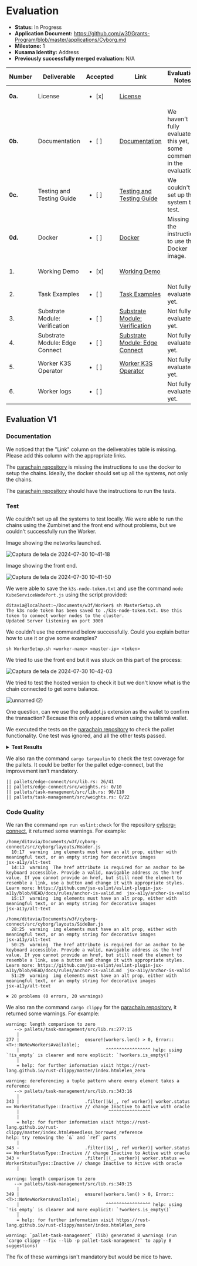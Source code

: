 # Evaluation

- **Status:** In Progress
- **Application Document:** https://github.com/w3f/Grants-Program/blob/master/applications/Cyborg.md
- **Milestone:** 1
- **Kusama Identity:** Address
- **Previously successfully merged evaluation:** N/A

| Number | Deliverable | Accepted | Link | Evaluation Notes |
| ------ | ----------- | -------- | ---- |----------------- |
| **0a.** | License | <ul><li>[x] </li></ul>| [License](https://github.com/Cyborg-Network/cyborg-parachain/blob/master/LICENSE)  | |
| **0b.** | Documentation | <ul><li>[ ] </li></ul>| [Documentation](https://docs.google.com/document/d/1p5JJ1K6iTV20h4qU1s38e-lRKMvXN6j2MsjITLswqEQ/edit#heading=h.mm3nklvp0xtd) | We haven't fully evaluated this yet, some comments in the evaluation. |
| **0c.** | Testing and Testing Guide | <ul><li>[ ] </li></ul>| [Testing and Testing Guide](https://github.com/Cyborg-Network/cyborg-parachain/blob/master/INSTRUCTIONS.md) | We couldn't set up the system to test.|
| **0d.** | Docker | <ul><li>[ ] </li></ul>| [Docker](https://github.com/Cyborg-Network/cyborg-parachain/tree/9685a55711b2e1ec63fdbc6603965e7b3784f8d6) | Missing the instruction to use the Docker image. |
| 1. | Working Demo | <ul><li>[x] </li></ul>| [Working Demo](https://drive.google.com/file/d/1cBpTbd4xRPdUz4_RgGIU7axy9Cb4MjD2/view?usp=sharing) |  |
| 2. | Task Examples | <ul><li>[ ] </li></ul>| [Task Examples](https://github.com/Cyborg-Network/cyborg-parachain/blob/master/README.md#task-examples) | Not fully evaluated yet. |
| 3. | Substrate Module: Verification | <ul><li>[ ] </li></ul>| [Substrate Module: Verification](https://github.com/Cyborg-Network/cyborg-parachain/tree/9685a55711b2e1ec63fdbc6603965e7b3784f8d6/pallets/task-management) |  Not fully evaluated yet. |
| 4. | Substrate Module: Edge Connect | <ul><li>[ ] </li></ul>| [Substrate Module: Edge Connect](https://github.com/Cyborg-Network/cyborg-parachain/tree/9685a55711b2e1ec63fdbc6603965e7b3784f8d6/pallets/edge-connect) | Not fully evaluated yet. |
| 5. | Worker K3S Operator | <ul><li>[ ] </li></ul>| [Worker K3S Operator](https://github.com/Cyborg-Network/Worker) | Not fully evaluated yet. |
| 6. | Worker logs | <ul><li>[ ] </li></ul> |  | Not fully evaluated yet. |


## Evaluation V1

### Documentation

We noticed that the "Link" column on the deliverables table is missing. Please add this column with the appropriate links. 

The [parachain repository](https://github.com/Cyborg-Network/cyborg-parachain/tree/9685a55711b2e1ec63fdbc6603965e7b3784f8d6) is missing the instructions to use the docker to setup the chains. Ideally, the docker should set up all the systems, not only the chains.

The [parachain repository](https://github.com/Cyborg-Network/cyborg-parachain/tree/9685a55711b2e1ec63fdbc6603965e7b3784f8d6) should have the instructions to run the tests.

### Test

We couldn't set up all the systems to test locally. We were able to run the chains using the Zumbinet and the front end without problems, but we couldn't successfully run the Worker.

Image showing the networks launched.

![Captura de tela de 2024-07-30 10-41-18](https://github.com/user-attachments/assets/4ff39206-b1e2-4e1d-9fc0-69593fd4be32)

Image showing the front end.

![Captura de tela de 2024-07-30 10-41-50](https://github.com/user-attachments/assets/80e63da4-8a81-4558-88e1-72831681b0ee)


We were able to save the `k3s-node-token.txt` and use the command `node KubeServiceNodePort.js` using the script provided:

```
ditavia@localhost:~/Documents/w3f/Worker$ sh MasterSetup.sh
The k3s node token has been saved to ./k3s-node-token.txt. Use this token to connect worker nodes to the cluster.
Updated Server listening on port 3000
```

We couldn't use the command below successfully. Could you explain better how to use it or give some examples?

```
sh WorkerSetup.sh <worker-name> <master-ip> <token>
```

We tried to use the front end but it was stuck on this part of the process:

![Captura de tela de 2024-07-30 10-42-03](https://github.com/user-attachments/assets/ddde7fb3-c22e-4dbe-a78d-d24e6e7a9be5)

We tried to test the hosted version to check it but we don't know what is the chain connected to get some balance.

![unnamed (2)](https://github.com/user-attachments/assets/abb5f427-7754-4276-a245-b9f2b4517524)


One question, can we use the polkadot.js extension as the wallet to confirm the transaction? Because this only appeared when using the talismã wallet.

We executed the tests on the [parachain repository](https://github.com/Cyborg-Network/cyborg-parachain/tree/9685a55711b2e1ec63fdbc6603965e7b3784f8d6) to check the pallet functionality. One test was ignored, and all the other tests passed.

<details>
<summary><b>Test Results</b></summary>

```
     Running unittests src/lib.rs (target/debug/deps/cyborg_runtime-aaf857bb1aae1125)

running 6 tests
test weights::rocksdb_weights::constants::test_db_weights::sane ... ok
test weights::extrinsic_weights::constants::test_weights::sane ... ok
test weights::paritydb_weights::constants::test_db_weights::sane ... ok
test weights::block_weights::constants::test_weights::sane ... ok
test test_genesis_config_builds ... ok
test __construct_runtime_integrity_test::runtime_integrity_tests ... ok

test result: ok. 6 passed; 0 failed; 0 ignored; 0 measured; 0 filtered out; finished in 0.01s

     Running unittests src/lib.rs (target/debug/deps/orml_oracle-da8d838859985862)

running 13 tests
test mock::test_genesis_config_builds ... ok
test tests::should_return_none_for_non_exist_key ... ok
test mock::__construct_runtime_integrity_test::runtime_integrity_tests ... ok
test tests::should_not_feed_values_from_root_directly ... ok
test tests::should_feed_values_from_root ... ok
test tests::change_member_should_work ... ok
test tests::should_feed_values_from_member ... ok
test tests::multiple_calls_should_fail ... ok
test tests::should_read_raw_values ... ok
test tests::should_combined_data ... ok
test tests::should_clear_data_for_removed_members ... ok
test tests::get_all_values_should_work ... ok
test tests::values_are_updated_on_feed ... ok

test result: ok. 13 passed; 0 failed; 0 ignored; 0 measured; 0 filtered out; finished in 0.00s

     Running unittests src/lib.rs (target/debug/deps/orml_traits-d9adbe25f1987f82)

running 15 tests
test data_provider::tests::median_value_data_provider_works ... ok
test get_by_key::tests::get_by_key_should_work ... ok
test location::tests::no_reserve_chain_for_absolute_self_for_relative ... ok
test location::tests::child_parachain_as_reserve_chain ... ok
test location::tests::non_chain_part_works ... ok
test location::tests::parent_as_reserve_chain ... ok
test location::tests::sibling_parachain_as_reserve_chain ... ok
test parameters::tests::test_define_aggregrated_parameters_aggregrated_key_value ... ok
test parameters::tests::test_define_aggregrated_parameters_key_convert ... ok
test parameters::tests::test_define_parameters_aggregrated_key_value ... ok
test parameters::tests::test_define_parameters_value_convert ... ok
test parameters::tests::test_define_parameters_key_convert ... ok
test price::test::get_price_should_work ... ok
test price::test::price_is_zero_should_not_panic ... ok
test price::test::price_is_none_should_not_panic ... ok

test result: ok. 15 passed; 0 failed; 0 ignored; 0 measured; 0 filtered out; finished in 0.00s

     Running unittests src/lib.rs (target/debug/deps/orml_utilities-c0ee81cba68f2125)

running 11 tests
test ordered_set::tests::clear ... ok
test ordered_set::tests::contains ... ok
test ordered_set::tests::exceeding_max_size_should_fail ... ok
test ordered_set::tests::from ... ok
test ordered_set::tests::insert ... ok
test ordered_set::tests::remove ... ok
test tests::test_genesis_config_builds ... ok
test tests::storage_transaction_basic_commit ... ok
test tests::__construct_runtime_integrity_test::runtime_integrity_tests ... ok
test tests::simulate_execution_works ... ok
test tests::storage_transaction_basic_rollback ... ok

test result: ok. 11 passed; 0 failed; 0 ignored; 0 measured; 0 filtered out; finished in 0.00s

     Running unittests src/lib.rs (target/debug/deps/pallet_edge_connect-9a8663a843d5d5c2)

running 8 tests
test tests::it_works_for_registering_domain ... ok
test mock::test_genesis_config_builds ... ok
test tests::it_fails_for_removing_non_existent_worker ... ok
test mock::__construct_runtime_integrity_test::runtime_integrity_tests ... ok
test tests::it_works_for_registering_ip ... ok
test tests::it_works_for_removing_worker ... ok
test tests::it_fails_for_registering_without_ip_or_domain ... ok
test tests::it_fails_for_registering_duplicate_worker ... ok

test result: ok. 8 passed; 0 failed; 0 ignored; 0 measured; 0 filtered out; finished in 0.00s

     Running unittests src/lib.rs (target/debug/deps/pallet_task_management-747199f1906b9b62)

running 9 tests
test mock::test_genesis_config_builds ... ok
test tests::it_fails_when_no_workers_are_available ... ok
test tests::it_works_for_task_scheduler ... ok
test mock::__construct_runtime_integrity_test::runtime_integrity_tests ... ok
test tests::it_works_for_submit_completed_task ... ok
test tests::it_assigns_resolver_when_dispute_in_verification_and_resolves_task ... ok
test tests::it_works_when_verifying_task ... ok
test tests::it_fails_when_submit_completed_task_with_invalid_owner ... ok
test tests::it_reassigns_task_when_resolver_fails_to_resolve ... ok

test result: ok. 9 passed; 0 failed; 0 ignored; 0 measured; 0 filtered out; finished in 0.01s

   Doc-tests cyborg-runtime

running 0 tests

test result: ok. 0 passed; 0 failed; 0 ignored; 0 measured; 0 filtered out; finished in 0.00s

   Doc-tests orml-oracle

running 0 tests

test result: ok. 0 passed; 0 failed; 0 ignored; 0 measured; 0 filtered out; finished in 0.00s

   Doc-tests orml-traits

running 3 tests
test orml/traits/src/get_by_key.rs - get_by_key::parameter_type_with_key (line 12) ... ignored
test orml/traits/src/parameters.rs - parameters::define_parameters (line 117) ... ok
test orml/traits/src/parameters.rs - parameters::define_aggregrated_parameters (line 288) ... ok

test result: ok. 2 passed; 0 failed; 1 ignored; 0 measured; 0 filtered out; finished in 1.22s
```

</details>

We also ran the command `cargo tarpaulin` to check the test coverage for the pallets. It could be better for the pallet edge-connect, but the improvement isn't mandatory.

```
|| pallets/edge-connect/src/lib.rs: 26/41
|| pallets/edge-connect/src/weights.rs: 0/10
|| pallets/task-management/src/lib.rs: 98/110
|| pallets/task-management/src/weights.rs: 0/22
```

### Code Quality

We ran the command `npm run eslint:check` for the repository [cyborg-connect](https://github.com/Cyborg-Network/cyborg-connect/tree/b5f123c4b9d4af210f6343bddb8311dac2b6787a), it returned some warnings. For example:

```
/home/ditavia/Documents/w3f/cyborg-connect/src/cyborg/layouts/Header.js
  10:17  warning  img elements must have an alt prop, either with meaningful text, or an empty string for decorative images                                                                                                                                                                                                                                                                 jsx-a11y/alt-text
  14:13  warning  The href attribute is required for an anchor to be keyboard accessible. Provide a valid, navigable address as the href value. If you cannot provide an href, but still need the element to resemble a link, use a button and change it with appropriate styles. Learn more: https://github.com/jsx-eslint/eslint-plugin-jsx-a11y/blob/HEAD/docs/rules/anchor-is-valid.md  jsx-a11y/anchor-is-valid
  15:17  warning  img elements must have an alt prop, either with meaningful text, or an empty string for decorative images                                                                                                                                                                                                                                                                 jsx-a11y/alt-text

/home/ditavia/Documents/w3f/cyborg-connect/src/cyborg/layouts/SideBar.js
  28:25  warning  img elements must have an alt prop, either with meaningful text, or an empty string for decorative images                                                                                                                                                                                                                                                                 jsx-a11y/alt-text
  50:25  warning  The href attribute is required for an anchor to be keyboard accessible. Provide a valid, navigable address as the href value. If you cannot provide an href, but still need the element to resemble a link, use a button and change it with appropriate styles. Learn more: https://github.com/jsx-eslint/eslint-plugin-jsx-a11y/blob/HEAD/docs/rules/anchor-is-valid.md  jsx-a11y/anchor-is-valid
  51:29  warning  img elements must have an alt prop, either with meaningful text, or an empty string for decorative images                                                                                                                                                                                                                                                                 jsx-a11y/alt-text

✖ 20 problems (0 errors, 20 warnings)
```

We also ran the command `cargo clippy` for the [parachain repository](https://github.com/Cyborg-Network/cyborg-parachain/tree/9685a55711b2e1ec63fdbc6603965e7b3784f8d6), it returned some warnings. For example:

```
warning: length comparison to zero
   --> pallets/task-management/src/lib.rs:277:15
    |
277 |                         ensure!(workers.len() > 0, Error::<T>::NoNewWorkersAvailable);
    |                                 ^^^^^^^^^^^^^^^^^ help: using `!is_empty` is clearer and more explicit: `!workers.is_empty()`
    |
    = help: for further information visit https://rust-lang.github.io/rust-clippy/master/index.html#len_zero

warning: dereferencing a tuple pattern where every element takes a reference
   --> pallets/task-management/src/lib.rs:343:16
    |
343 |                         .filter(|&(_, ref worker)| worker.status == WorkerStatusType::Inactive // change Inactive to Active with oracle 
    |                                  ^^^^^^^^^^^^^^^^
    |
    = help: for further information visit https://rust-lang.github.io/rust-clippy/master/index.html#needless_borrowed_reference
help: try removing the `&` and `ref` parts
    |
343 -                         .filter(|&(_, ref worker)| worker.status == WorkerStatusType::Inactive // change Inactive to Active with oracle 
343 +                         .filter(|(_, worker)| worker.status == WorkerStatusType::Inactive // change Inactive to Active with oracle 
    |

warning: length comparison to zero
   --> pallets/task-management/src/lib.rs:349:15
    |
349 |                         ensure!(workers.len() > 0, Error::<T>::NoNewWorkersAvailable);
    |                                 ^^^^^^^^^^^^^^^^^ help: using `!is_empty` is clearer and more explicit: `!workers.is_empty()`
    |
    = help: for further information visit https://rust-lang.github.io/rust-clippy/master/index.html#len_zero

warning: `pallet-task-management` (lib) generated 8 warnings (run `cargo clippy --fix --lib -p pallet-task-management` to apply 8 suggestions)
```

The fix of these warnings isn't mandatory but would be nice to have.
